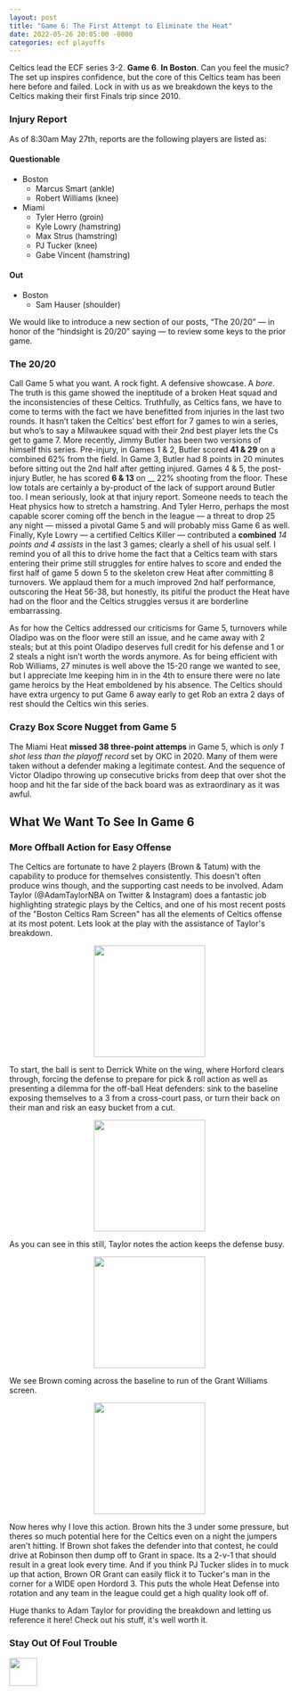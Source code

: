 ```yaml
---
layout: post
title: "Game 6: The First Attempt to Eliminate the Heat"
date: 2022-05-26 20:05:00 -0000
categories: ecf playoffs
---
```


Celtics lead the ECF series 3-2. __Game 6__. __In Boston__. Can you feel the music?  
The set up inspires confidence, but the core of this Celtics team has been here before and failed.
Lock in with us as we breakdown the keys to the Celtics making their first Finals trip since 2010.

### Injury Report
As of 8:30am May 27th, reports are the following players are listed as:
#### Questionable
- Boston
    - Marcus Smart (ankle)
    - Robert Williams (knee)
- Miami
    - Tyler Herro (groin)
    - Kyle Lowry (hamstring)
    - Max Strus (hamstring)
    - PJ Tucker (knee)
    - Gabe Vincent (hamstring)
#### Out
- Boston
    - Sam Hauser (shoulder)

We would like to introduce a new section of our posts, “The 20/20” — in honor of the “hindsight is 20/20” saying — to review some keys to the prior game.
### The 20/20
Call Game 5 what you want. A rock fight. A defensive showcase. A _bore_. The truth is this game showed the ineptitude of a broken Heat squad and the inconsistencies of these Celtics. Truthfully, as Celtics fans, we have to come to terms with the fact we have benefitted from injuries in the last two rounds. It hasn’t taken the Celtics’ best effort for 7 games to win a series, but who’s to say a Milwaukee squad with their 2nd best player lets the Cs get to game 7. More recently, Jimmy Butler has been two versions of himself this series. Pre-injury, in Games 1 & 2, Butler scored __41 & 29__ on a combined 62% from the field.  In Game 3, Butler had 8 points in 20 minutes before sitting out the 2nd half after getting injured. Games 4 & 5, the post-injury Butler, he has scored __6 & 13__ on __ 22% shooting from the floor. These low totals are certainly a by-product of the lack of support around Butler too. I mean seriously, look at that injury report. Someone needs to teach the Heat physics how to stretch a hamstring. And Tyler Herro, perhaps the most capable scorer coming off the bench in the league — a threat to drop 25 any night — missed a pivotal Game 5 and will probably miss Game 6 as well. Finally, Kyle Lowry — a certified Celtics Killer — contributed a __combined__ _14 points and 4 assists_ in the last 3 games; clearly a shell of his usual self. I remind you of all this to drive home the fact that a Celtics team with stars entering their prime still struggles for entire halves to score and ended the first half of game 5 down 5 to the skeleton crew Heat after committing 8 turnovers. We applaud them for a much improved 2nd half performance, outscoring the Heat 56-38, but honestly, its pitiful the product the Heat have had on the floor and the Celtics struggles versus it are borderline embarrassing. 

As for how the Celtics addressed our criticisms for Game 5, turnovers while Oladipo was on the floor were still an issue, and he came away with 2 steals; but at this point Oladipo deserves full credit for his defense and 1 or 2 steals a night isn’t worth the words anymore. As for being efficient with Rob Williams, 27 minutes is well above the 15-20 range we wanted to see, but I appreciate Ime keeping him in in the 4th to ensure there were no late game heroics by the Heat emboldened by his absence. The Celtics should have extra urgency to put Game 6 away early to get Rob an extra 2 days of rest should the Celtics win this series.

### Crazy Box Score Nugget from Game 5
The Miami Heat __missed 38 three-point attemps__ in Game 5, which is _only 1 shot less than the playoff record_ set by OKC in 2020. Many of them were taken without a defender making a legitimate contest. And the sequence of Victor Oladipo throwing up consecutive bricks from deep that over shot the hoop and hit the far side of the back board was as extraordinary as it was awful.

## What We Want To See In Game 6
### More Offball Action for Easy Offense
The Celtics are fortunate to have 2 players (Brown & Tatum) with the capability to produce for themselves consistently. This doesn't often produce wins though, and the supporting cast needs to be involved. Adam Taylor (@AdamTaylorNBA on Twitter & Instagram) does a fantastic job highlighting strategic plays by the Celtics, and one of his most recent posts of the "Boston Celtics Ram Screen" has all the elements of Celtics offense at its most potent. Lets look at the play with the assistance of Taylor's breakdown.

<p align="center">
    <img src="/criticalcelticsfan/assets/plays/adamTaylor/ramScreen/IMG_4328.jpg" width="200" height="200" />
</p>   
                                                                                                         
To start, the ball is sent to Derrick White on the wing, where Horford clears through, forcing the defense to prepare for pick & roll action as well as presenting a dilemma for the off-ball Heat defenders: sink to the baseline exposing themselves to a 3 from a cross-court pass, or turn their back on their man and risk an easy bucket from a cut.                             

<p align="center">
    <img src="/criticalcelticsfan/assets/plays/adamTaylor/ramScreen/IMG_4329.jpg" width="200" height="200" />
</p>

As you can see in this still, Taylor notes the action keeps the defense busy.

<p align="center">
    <img src="/criticalcelticsfan/assets/plays/adamTaylor/ramScreen/IMG_4330.jpg" width="200" height="200" />
</p>
                                                                                                         
We see Brown coming across the baseline to run of the Grant Williams screen. 
             
<p align="center">                                                                                                        
    <img src="/criticalcelticsfan/assets/plays/adamTaylor/ramScreen/IMG_4331.jpg" width="200" height="200" />
</p>

Now heres why I love this action. Brown hits the 3 under some pressure, but theres so much potential here for the Celtics even on a night the jumpers aren't hitting. If Brown shot fakes the defender into that contest, he could drive at Robinson then dump off to Grant in space. Its a 2-v-1 that should result in a great look every time. And if you think PJ Tucker slides in to muck up that action, Brown OR Grant can easily flick it to Tucker's man in the corner for a WIDE open Hordord 3. This puts the whole Heat Defense into rotation and any team in the league could get a high quality look off of. 

Huge thanks to Adam Taylor for providing the breakdown and letting us reference it here! Check out his stuff, it's well worth it.

### Stay Out Of Foul Trouble


<img src="/criticalcelticsfan/assets/ccflogo.jpg" width="50" height="50" />
